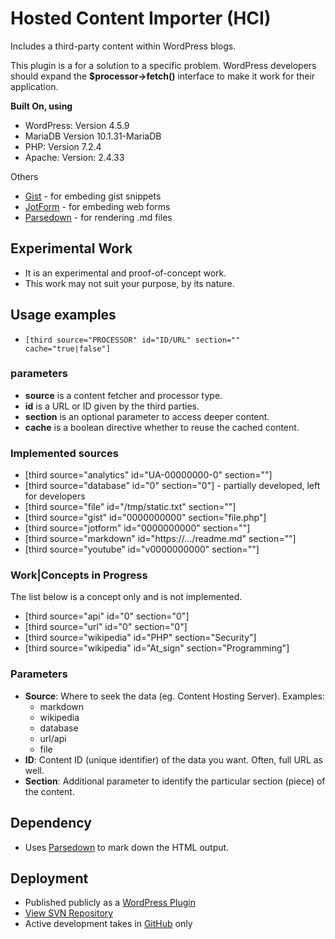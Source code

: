 # Hosted Content Importer (HCI)

Includes a third-party content within WordPress blogs.

This plugin is a for a solution to a specific problem.
WordPress developers should expand the **$processor->fetch()** interface to make it work for their application.

**Built On, using**

 * WordPress: Version 4.5.9
 * MariaDB Version 10.1.31-MariaDB
 * PHP: Version 7.2.4
 * Apache: Version: 2.4.33


Others

 * [Gist](https://gist.github.com/) - for embeding gist snippets
 * [JotForm](https://jotform.com/) - for embeding web forms
 * [Parsedown](https://github.com/erusev/parsedown) - for rendering .md files


## Experimental Work

 * It is an experimental and proof-of-concept work.
 * This work may not suit your purpose, by its nature.


## Usage examples

 * `[third source="PROCESSOR" id="ID/URL" section="" cache="true|false"]`


### parameters

 - **source** is a content fetcher and processor type.
 - **id** is a URL or ID given by the third parties.
 - **section** is an optional parameter to access deeper content.
 - **cache** is a boolean directive whether to reuse the cached content.


### Implemented sources

 * [third source="analytics" id="UA-00000000-0" section=""]
 * [third source="database" id="0" section="0"] - partially developed, left for developers
 * [third source="file" id="/tmp/static.txt" section=""]
 * [third source="gist" id="0000000000" section="file.php"]
 * [third source="jotform" id="0000000000" section=""]
 * [third source="markdown" id="https://.../readme.md" section=""]
 * [third source="youtube" id="v0000000000" section=""]


### Work|Concepts in Progress

The list below is a concept only and is not implemented.

 * [third source="api" id="0" section="0"]
 * [third source="url" id="0" section="0"]
 * [third source="wikipedia" id="PHP" section="Security"]
 * [third source="wikipedia" id="At_sign" section="Programming"]


### Parameters

 * **Source**: Where to seek the data (eg. Content Hosting Server). Examples:
    - markdown
    - wikipedia
    - database
    - url/api
    - file
 * **ID**: Content ID (unique identifier) of the data you want. Often, full URL as well.
 * **Section**: Additional parameter to identify the particular section (piece) of the content.


## Dependency

 * Uses [Parsedown](http://parsedown.org) to mark down the HTML output.


## Deployment

 * Published publicly as a [WordPress Plugin](https://wordpress.org/plugins/hosted-content-importer/)
 * [View SVN Repository](https://plugins.svn.wordpress.org/hosted-content-importer/)
 * Active development takes in [GitHub](https://github.com/bimalpoudel/hosted-content-importer) only
